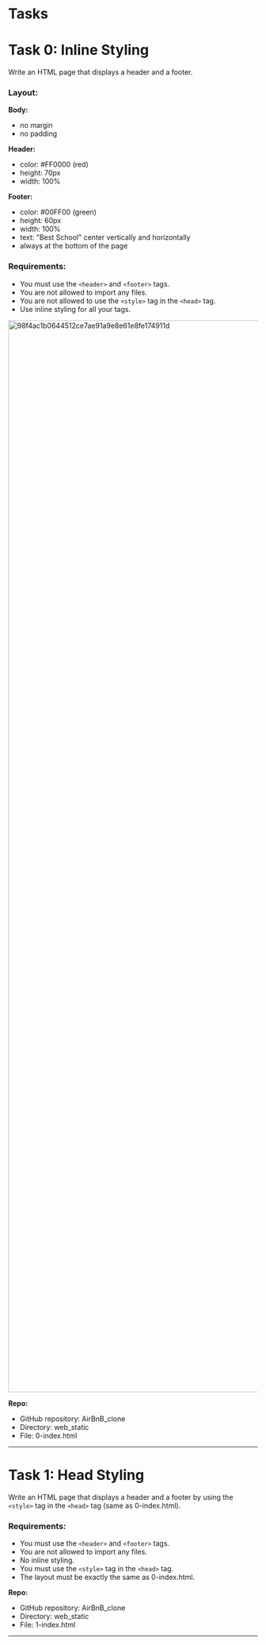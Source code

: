 # Tasks

# Task 0: Inline Styling

Write an HTML page that displays a header and a footer.

### Layout:

**Body:**  
- no margin  
- no padding  

**Header:**  
- color: #FF0000 (red)  
- height: 70px  
- width: 100%  

**Footer:**  
- color: #00FF00 (green)  
- height: 60px  
- width: 100%  
- text: "Best School" center vertically and horizontally  
- always at the bottom of the page  

### Requirements:

- You must use the `<header>` and `<footer>` tags.  
- You are not allowed to import any files.  
- You are not allowed to use the `<style>` tag in the `<head>` tag.  
- Use inline styling for all your tags.

<img width="2160" alt="98f4ac1b0644512ce7ae91a9e8e61e8fe174911d" src="https://github.com/user-attachments/assets/4be5cf19-974b-45d2-86c3-46dcdf6309cf">

**Repo:**

- GitHub repository: AirBnB_clone  
- Directory: web_static
- File: 0-index.html

---

# Task 1: Head Styling

Write an HTML page that displays a header and a footer by using the `<style>` tag in the `<head>` tag (same as 0-index.html).

### Requirements:

- You must use the `<header>` and `<footer>` tags.  
- You are not allowed to import any files.  
- No inline styling.  
- You must use the `<style>` tag in the `<head>` tag.  
- The layout must be exactly the same as 0-index.html.

**Repo:**

- GitHub repository: AirBnB_clone  
- Directory: web_static  
- File: 1-index.html

---

